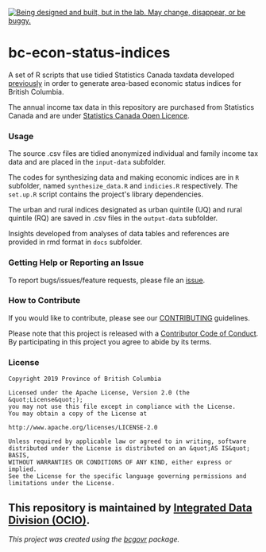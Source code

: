  
<a id="devex-badge" rel="Exploration" href="https://github.com/BCDevExchange/assets/blob/master/README.md"><img alt="Being designed and built, but in the lab. May change, disappear, or be buggy." style="border-width:0" src="https://assets.bcdevexchange.org/images/badges/exploration.svg" title="Being designed and built, but in the lab. May change, disappear, or be buggy." /></a>


bc-econ-status-indices
============================

A set of R scripts that use tidied Statistics Canada taxdata developed [previously](https://github.com/bcgov/statscan-taxdata-tidying) in order to generate area-based economic status indices for British Columbia.

The annual income tax data in this repository are purchased from Statistics Canada and are under [Statistics Canada Open Licence](https://www.statcan.gc.ca/eng/reference/licence). 

### Usage 

The source .csv files are tidied anonymized individual and family income tax data and are placed in the `input-data` subfolder.  

The codes for synthesizing data and making economic indices are in `R` subfolder, named `synthesize_data.R` and `indicies.R` respectively. The `set.up.R` script contains the project's library dependencies. 

The urban and rural indices designated as urban quintile (UQ) and rural quintile (RQ) are saved in .csv files in the `output-data` subfolder.  

Insights developed from analyses of data tables and references are provided in rmd format in  `docs` subfolder.


### Getting Help or Reporting an Issue 

To report bugs/issues/feature requests, please file an [issue](https://github.com/bcgov/bc-econ-status-indices/issues/).

### How to Contribute

If you would like to contribute, please see our [CONTRIBUTING](CONTRIBUTING.md) guidelines.

Please note that this project is released with a [Contributor Code of Conduct](CODE_OF_CONDUCT.md). By participating in this project you agree to abide by its terms.

### License

```
Copyright 2019 Province of British Columbia

Licensed under the Apache License, Version 2.0 (the &quot;License&quot;);
you may not use this file except in compliance with the License.
You may obtain a copy of the License at

http://www.apache.org/licenses/LICENSE-2.0

Unless required by applicable law or agreed to in writing, software distributed under the License is distributed on an &quot;AS IS&quot; BASIS,
WITHOUT WARRANTIES OR CONDITIONS OF ANY KIND, either express or implied.
See the License for the specific language governing permissions and limitations under the License.
```
This repository is maintained by [Integrated Data Division (OCIO)](https://github.com/orgs/bcgov/teams/idd).
---
*This project was created using the [bcgovr](https://github.com/bcgov/bcgovr) package.* 
